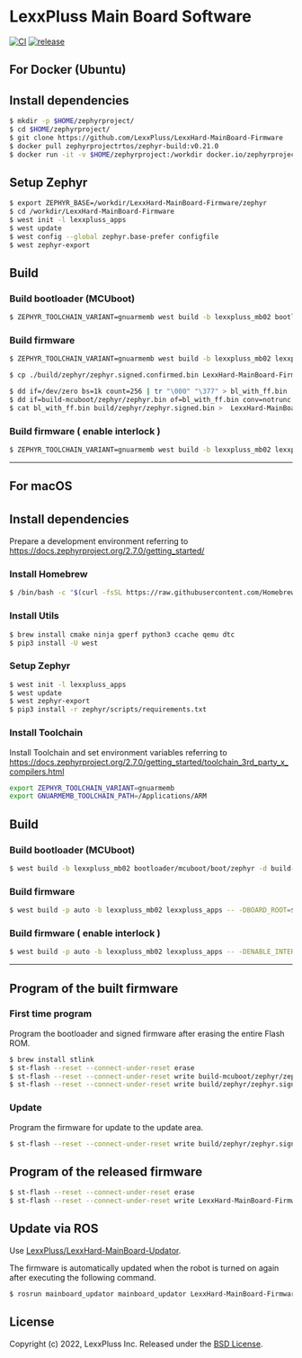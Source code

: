 # LexxPluss Main Board Software

[![CI](https://github.com/LexxPluss/LexxHard-MainBoard-Firmware/actions/workflows/main.yml/badge.svg)](https://github.com/LexxPluss/LexxHard-MainBoard-Firmware/actions/workflows/main.yml)
[![release](https://github.com/LexxPluss/LexxHard-MainBoard-Firmware/actions/workflows/release.yml/badge.svg)](https://github.com/LexxPluss/LexxHard-MainBoard-Firmware/actions/workflows/release.yml)

## For Docker (Ubuntu)

## Install dependencies 

```bash
$ mkdir -p $HOME/zephyrproject/
$ cd $HOME/zephyrproject/
$ git clone https://github.com/LexxPluss/LexxHard-MainBoard-Firmware
$ docker pull zephyrprojectrtos/zephyr-build:v0.21.0
$ docker run -it -v $HOME/zephyrproject:/workdir docker.io/zephyrprojectrtos/zephyr-build:v0.21.0

```
## Setup Zephyr

```bash
$ export ZEPHYR_BASE=/workdir/LexxHard-MainBoard-Firmware/zephyr
$ cd /workdir/LexxHard-MainBoard-Firmware
$ west init -l lexxpluss_apps
$ west update
$ west config --global zephyr.base-prefer configfile
$ west zephyr-export
```
## Build
### Build bootloader (MCUboot)

```bash
$ ZEPHYR_TOOLCHAIN_VARIANT=gnuarmemb west build -b lexxpluss_mb02 bootloader/mcuboot/boot/zephyr -d build-mcuboot -- -DBOARD_ROOT=$(pwd)/extra
```
### Build firmware

```bash
$ ZEPHYR_TOOLCHAIN_VARIANT=gnuarmemb west build -b lexxpluss_mb02 lexxpluss_apps -- -DBOARD_ROOT=$(pwd)/extra -DZEPHYR_EXTRA_MODULES=$(pwd)/extra
```
```bash
$ cp ./build/zephyr/zephyr.signed.confirmed.bin LexxHard-MainBoard-Firmware-Update-?.?.?.bin

$ dd if=/dev/zero bs=1k count=256 | tr "\000" "\377" > bl_with_ff.bin
$ dd if=build-mcuboot/zephyr/zephyr.bin of=bl_with_ff.bin conv=notrunc
$ cat bl_with_ff.bin build/zephyr/zephyr.signed.bin >  LexxHard-MainBoard-Firmware-Initial-?.?.?.bin
```

### Build firmware ( enable interlock )

```bash
$ ZEPHYR_TOOLCHAIN_VARIANT=gnuarmemb west build -b lexxpluss_mb02 lexxpluss_apps -- -DENABLE_INTERLOCK=1 -DBOARD_ROOT=$(pwd)/extra -DZEPHYR_EXTRA_MODULES=$(pwd)/extra
```

---
## For macOS

## Install dependencies　

Prepare a development environment referring to
https://docs.zephyrproject.org/2.7.0/getting_started/

### Install Homebrew

```bash
$ /bin/bash -c "$(curl -fsSL https://raw.githubusercontent.com/Homebrew/install/HEAD/install.sh)"
```

### Install Utils

```bash
$ brew install cmake ninja gperf python3 ccache qemu dtc
$ pip3 install -U west
```

### Setup Zephyr

```bash
$ west init -l lexxpluss_apps
$ west update
$ west zephyr-export
$ pip3 install -r zephyr/scripts/requirements.txt
```

### Install Toolchain

Install Toolchain and set environment variables referring to
https://docs.zephyrproject.org/2.7.0/getting_started/toolchain_3rd_party_x_compilers.html

```bash
export ZEPHYR_TOOLCHAIN_VARIANT=gnuarmemb
export GNUARMEMB_TOOLCHAIN_PATH=/Applications/ARM
```

## Build

### Build bootloader (MCUboot)

```bash
$ west build -b lexxpluss_mb02 bootloader/mcuboot/boot/zephyr -d build-mcuboot -- -DBOARD_ROOT=$(pwd)/extra
```

### Build firmware

```bash
$ west build -p auto -b lexxpluss_mb02 lexxpluss_apps -- -DBOARD_ROOT=$(pwd)/extra -DZEPHYR_EXTRA_MODULES=$(pwd)/extra
```

### Build firmware ( enable interlock )

```bash
$ west build -p auto -b lexxpluss_mb02 lexxpluss_apps -- -DENABLE_INTERLOCK=1 -DBOARD_ROOT=$(pwd)/extra -DZEPHYR_EXTRA_MODULES=$(pwd)/extra
```
---
## Program of the built firmware

### First time program

Program the bootloader and signed firmware after erasing the entire Flash ROM.

```bash
$ brew install stlink
$ st-flash --reset --connect-under-reset erase
$ st-flash --reset --connect-under-reset write build-mcuboot/zephyr/zephyr.bin 0x8000000
$ st-flash --reset --connect-under-reset write build/zephyr/zephyr.signed.bin 0x8040000
```

### Update

Program the firmware for update to the update area.

```bash
$ st-flash --reset --connect-under-reset write build/zephyr/zephyr.signed.confirmed.bin 0x8080000
```

## Program of the released firmware

```bash
$ st-flash --reset --connect-under-reset erase
$ st-flash --reset --connect-under-reset write LexxHard-MainBoard-Firmware-Initial-v?.?.? 0x8000000
```

## Update via ROS

Use [LexxPluss/LexxHard-MainBoard-Updator](https://github.com/LexxPluss/LexxHard-MainBoard-Updator.git).

The firmware is automatically updated when the robot is turned on again after executing the following command.
```bash
$ rosrun mainboard_updator mainboard_updator LexxHard-MainBoard-Firmware-Update-v?.?.?.bin
```

## License

Copyright (c) 2022, LexxPluss Inc. Released under the [BSD License](LICENSE).
